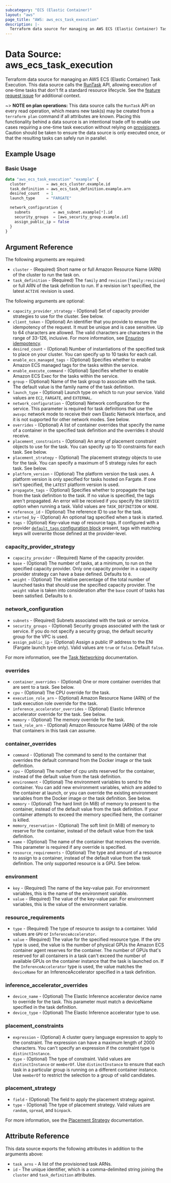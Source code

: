 ```yaml
---
subcategory: "ECS (Elastic Container)"
layout: "aws"
page_title: "AWS: aws_ecs_task_execution"
description: |-
  Terraform data source for managing an AWS ECS (Elastic Container) Task Execution.
---
```


# Data Source: aws_ecs_task_execution

Terraform data source for managing an AWS ECS (Elastic Container) Task Execution. This data source calls the [RunTask](https://docs.aws.amazon.com/AmazonECS/latest/APIReference/API_RunTask.html) API, allowing execution of one-time tasks that don't fit a standard resource lifecycle. See the [feature request issue](https://github.com/hashicorp/terraform-provider-aws/issues/1703) for additional context.

~> **NOTE on plan operations:** This data source calls the `RunTask` API on every read operation, which means new task(s) may be created from a `terraform plan` command if all attributes are known. Placing this functionality behind a data source is an intentional trade off to enable use cases requiring a one-time task execution without relying on [provisioners](https://developer.hashicorp.com/terraform/language/resources/provisioners/syntax). Caution should be taken to ensure the data source is only executed once, or that the resulting tasks can safely run in parallel.

## Example Usage

### Basic Usage

```terraform
data "aws_ecs_task_execution" "example" {
  cluster         = aws_ecs_cluster.example.id
  task_definition = aws_ecs_task_definition.example.arn
  desired_count   = 1
  launch_type     = "FARGATE"

  network_configuration {
    subnets          = aws_subnet.example[*].id
    security_groups  = [aws_security_group.example.id]
    assign_public_ip = false
  }
}
```

## Argument Reference

The following arguments are required:

* `cluster` - (Required) Short name or full Amazon Resource Name (ARN) of the cluster to run the task on.
* `task_definition` - (Required) The `family` and `revision` (`family:revision`) or full ARN of the task definition to run. If a revision isn't specified, the latest `ACTIVE` revision is used.

The following arguments are optional:

* `capacity_provider_strategy` - (Optional) Set of capacity provider strategies to use for the cluster. See below.
* `client_token` - (Optional) An identifier that you provide to ensure the idempotency of the request. It must be unique and is case sensitive. Up to 64 characters are allowed. The valid characters are characters in the range of 33-126, inclusive. For more information, see [Ensuring idempotency](https://docs.aws.amazon.com/AmazonECS/latest/APIReference/ECS_Idempotency.html).
* `desired_count` - (Optional) Number of instantiations of the specified task to place on your cluster. You can specify up to 10 tasks for each call.
* `enable_ecs_managed_tags` - (Optional) Specifies whether to enable Amazon ECS managed tags for the tasks within the service.
* `enable_execute_command` - (Optional) Specifies whether to enable Amazon ECS Exec for the tasks within the service.
* `group` - (Optional) Name of the task group to associate with the task. The default value is the family name of the task definition.
* `launch_type` - (Optional) Launch type on which to run your service. Valid values are `EC2`, `FARGATE`, and `EXTERNAL`.
* `network_configuration` - (Optional) Network configuration for the service. This parameter is required for task definitions that use the `awsvpc` network mode to receive their own Elastic Network Interface, and it is not supported for other network modes. See below.
* `overrides` - (Optional) A list of container overrides that specify the name of a container in the specified task definition and the overrides it should receive.
* `placement_constraints` - (Optional) An array of placement constraint objects to use for the task. You can specify up to 10 constraints for each task. See below.
* `placement_strategy` - (Optional) The placement strategy objects to use for the task. You can specify a maximum of 5 strategy rules for each task. See below.
* `platform_version` - (Optional) The platform version the task uses. A platform version is only specified for tasks hosted on Fargate. If one isn't specified, the `LATEST` platform version is used.
* `propagate_tags` - (Optional) Specifies whether to propagate the tags from the task definition to the task. If no value is specified, the tags aren't propagated. An error will be received if you specify the `SERVICE` option when running a task. Valid values are `TASK_DEFINITION` or `NONE`.
* `reference_id` - (Optional) The reference ID to use for the task.
* `started_by` - (Optional) An optional tag specified when a task is started.
* `tags` - (Optional) Key-value map of resource tags. If configured with a provider [`default_tags` configuration block](https://registry.terraform.io/providers/hashicorp/aws/latest/docs#default_tags-configuration-block) present, tags with matching keys will overwrite those defined at the provider-level.

### capacity_provider_strategy

* `capacity_provider` - (Required) Name of the capacity provider.
* `base` - (Optional) The number of tasks, at a minimum, to run on the specified capacity provider. Only one capacity provider in a capacity provider strategy can have a base defined. Defaults to `0`.
* `weight` - (Optional) The relative percentage of the total number of launched tasks that should use the specified capacity provider. The `weight` value is taken into consideration after the `base` count of tasks has been satisfied. Defaults to `0`.

### network_configuration

* `subnets` - (Required) Subnets associated with the task or service.
* `security_groups` - (Optional) Security groups associated with the task or service. If you do not specify a security group, the default security group for the VPC is used.
* `assign_public_ip` - (Optional) Assign a public IP address to the ENI (Fargate launch type only). Valid values are `true` or `false`. Default `false`.

For more information, see the [Task Networking](https://docs.aws.amazon.com/AmazonECS/latest/developerguide/task-networking.html) documentation.

### overrides

* `container_overrides` - (Optional) One or more container overrides that are sent to a task. See below.
* `cpu` - (Optional) The CPU override for the task.
* `execution_role_arn` - (Optional) Amazon Resource Name (ARN) of the task execution role override for the task.
* `inference_accelerator_overrides` - (Optional) Elastic Inference accelerator override for the task. See below.
* `memory` - (Optional) The memory override for the task.
* `task_role_arn` - (Optional) Amazon Resource Name (ARN) of the role that containers in this task can assume.

### container_overrides

* `command` - (Optional) The command to send to the container that overrides the default command from the Docker image or the task definition.
* `cpu` - (Optional) The number of cpu units reserved for the container, instead of the default value from the task definition.
* `environment` - (Optional) The environment variables to send to the container. You can add new environment variables, which are added to the container at launch, or you can override the existing environment variables from the Docker image or the task definition. See below.
* `memory` - (Optional) The hard limit (in MiB) of memory to present to the container, instead of the default value from the task definition. If your container attempts to exceed the memory specified here, the container is killed.
* `memory_reservation` - (Optional) The soft limit (in MiB) of memory to reserve for the container, instead of the default value from the task definition.
* `name` - (Optional) The name of the container that receives the override. This parameter is required if any override is specified.
* `resource_requirements` - (Optional) The type and amount of a resource to assign to a container, instead of the default value from the task definition. The only supported resource is a GPU. See below.

### environment

* `key` - (Required) The name of the key-value pair. For environment variables, this is the name of the environment variable.
* `value` - (Required) The value of the key-value pair. For environment variables, this is the value of the environment variable.

### resource_requirements

* `type` - (Required) The type of resource to assign to a container. Valid values are `GPU` or `InferenceAccelerator`.
* `value` - (Required) The value for the specified resource type. If the `GPU` type is used, the value is the number of physical GPUs the Amazon ECS container agent reserves for the container. The number of GPUs that's reserved for all containers in a task can't exceed the number of available GPUs on the container instance that the task is launched on. If the `InferenceAccelerator` type is used, the value matches the `deviceName` for an InferenceAccelerator specified in a task definition.

### inference_accelerator_overrides

* `device_name` - (Optional) The Elastic Inference accelerator device name to override for the task. This parameter must match a deviceName specified in the task definition.
* `device_type` - (Optional) The Elastic Inference accelerator type to use.

### placement_constraints

* `expression` - (Optional) A cluster query language expression to apply to the constraint. The expression can have a maximum length of 2000 characters. You can't specify an expression if the constraint type is `distinctInstance`.
* `type` - (Optional) The type of constraint. Valid values are `distinctInstance` or `memberOf`. Use `distinctInstance` to ensure that each task in a particular group is running on a different container instance. Use `memberOf` to restrict the selection to a group of valid candidates.

### placement_strategy

* `field` - (Optional) The field to apply the placement strategy against.
* `type` - (Optional) The type of placement strategy. Valid values are `random`, `spread`, and `binpack`.

For more information, see the [Placement Strategy](https://docs.aws.amazon.com/AmazonECS/latest/APIReference/API_PlacementStrategy.html) documentation.

## Attribute Reference

This data source exports the following attributes in addition to the arguments above:

* `task_arns` - A list of the provisioned task ARNs.
* `id` - The unique identifier, which is a comma-delimited string joining the `cluster` and `task_definition` attributes.
